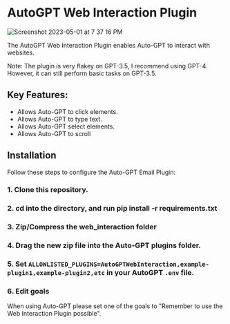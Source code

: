# AutoGPT Web Interaction Plugin

![Screenshot 2023-05-01 at 7 37 16 PM](https://user-images.githubusercontent.com/107640947/235567612-0fd49909-197c-4ebf-9f7f-8edf1bf4d7d0.png)

The AutoGPT Web Interaction Plugin enables Auto-GPT to interact with websites.

Note: The plugin is very flakey on GPT-3.5, I recommend using GPT-4. However, it can still perform basic tasks on GPT-3.5.

## Key Features:
- Allows Auto-GPT to click elements.
- Allows Auto-GPT to type text.
- Allows Auto-GPT select elements.
- Allows Auto-GPT to scroll

## Installation

Follow these steps to configure the Auto-GPT Email Plugin:

### 1. Clone this repository.

### 2. cd into the directory, and run pip install -r requirements.txt

### 3. Zip/Compress the web_interaction folder

### 4. Drag the new zip file into the Auto-GPT plugins folder.

### 5. Set `ALLOWLISTED_PLUGINS=AutoGPTWebInteraction,example-plugin1,example-plugin2,etc` in your AutoGPT `.env` file.

### 6. Edit goals
When using Auto-GPT please set one of the goals to "Remember to use the Web Interaction Plugin possible".

